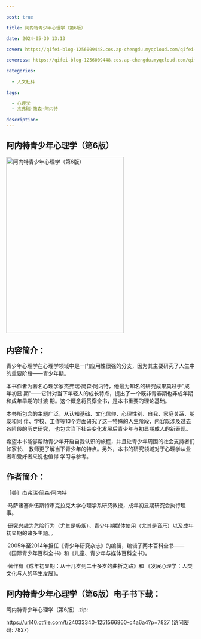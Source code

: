 ```yaml
---

post: true

title: 阿内特青少年心理学（第6版）

date: 2024-05-30 13:13

cover: https://qifei-blog-1256009448.cos.ap-chengdu.myqcloud.com/qifei-blog/s34009101.jpg

coveross: https://qifei-blog-1256009448.cos.ap-chengdu.myqcloud.com/qifei-blog/s34009101.jpg

categories:

  - 人文社科

tags:

  - 心理学
  - 杰弗瑞·简森·阿内特

description:
---
```


## 阿内特青少年心理学（第6版）

<img alt="阿内特青少年心理学（第6版）" class="aligncenter loading" data-was-processed="true" decoding="async" fetchpriority="high" height="471" src="https://qifei-blog-1256009448.cos.ap-chengdu.myqcloud.com/qifei-blog/s34009101.jpg" style="cursor: zoom-in;" width="314"/>

## 内容简介：

青少年心理学在心理学领域中是一门应用性很强的分支，因为其主要研究了人生中的重要阶段——青少年期。

本书作者为著名心理学家杰弗瑞·简森·阿内特，他最为知名的研究成果莫过于“成年初显 期”——它针对当下年轻人的成长特点，提出了一个既非青春期也非成年期和成年早期的过渡 期。这个概念将贯穿全书，是本书重要的理论基础。

本书所包含的主题广泛，从认知基础、文化信仰、心理性别、自我、家庭关系、朋友和同 伴、学校、工作等13个方面研究了这一特殊的人生阶段，内容既涉及过去各阶段的历史研究， 也包含当下社会变化发展后青少年与初显期成人的新表现。

希望本书能够帮助青少年开启自我认识的旅程，并且让青少年周围的社会支持者们如家长、 教师更了解当下青少年的特点。另外，本书的研究领域对于心理学从业者和爱好者来说也值得 学习与参考。

## 作者简介：

［美］杰弗瑞·简森·阿内特

·马萨诸塞州伍斯特市克拉克大学心理学系研究教授，成年初显期研究会执行理事。

·研究兴趣为危险行为（尤其是吸烟）、青少年期媒体使用（尤其是音乐）以及成年初显期的诸多主题。。

·2005年至2014年担任《青少年研究杂志》的编辑，编辑了两本百科全书——《国际青少年百科全书》和《儿童、青少年与媒体百科全书》。

·著作有《成年初显期：从十几岁到二十多岁的曲折之路》和 《发展心理学：人类文化与人的毕生发展》。

## 阿内特青少年心理学（第6版）电子书下载：

阿内特青少年心理学（第6版）.zip: 

https://url40.ctfile.com/f/24033340-1251566860-c4a6a4?p=7827 (访问密码: 7827)
